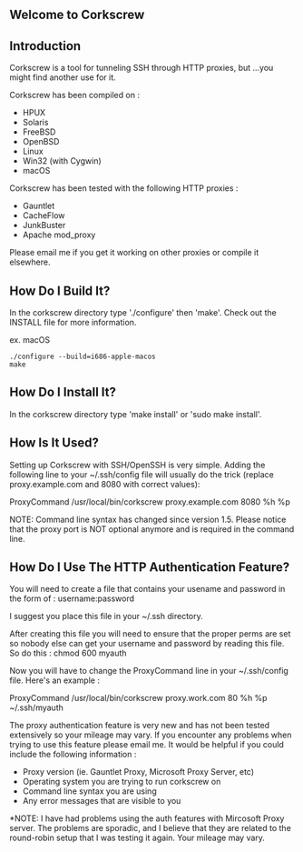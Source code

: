 Welcome to Corkscrew
--------------------

Introduction
------------
Corkscrew is a tool for tunneling SSH through HTTP proxies, but
...you might find another use for it.

Corkscrew has been compiled on :
 * HPUX 
 * Solaris
 * FreeBSD
 * OpenBSD
 * Linux
 * Win32 (with Cygwin)
 * macOS

Corkscrew has been tested with the following HTTP proxies :
 * Gauntlet
 * CacheFlow
 * JunkBuster
 * Apache mod_proxy

Please email me if you get it working on other proxies or compile
it elsewhere.


How Do I Build It?
------------------
In the corkscrew directory type './configure' then 'make'.  Check
out the INSTALL file for more information.

ex. macOS
```
./configure --build=i686-apple-macos
make
```

How Do I Install It?
--------------------
In the corkscrew directory type 'make install' or 'sudo make install'.


How Is It Used?
---------------
Setting up Corkscrew with SSH/OpenSSH is very simple.  Adding
the following line to your ~/.ssh/config file will usually do
the trick (replace proxy.example.com and 8080 with correct values):

ProxyCommand /usr/local/bin/corkscrew proxy.example.com 8080 %h %p

NOTE: Command line syntax has changed since version 1.5.  Please
notice that the proxy port is NOT optional anymore and is required
in the command line.


How Do I Use The HTTP Authentication Feature?
---------------------------------------------
You will need to create a file that contains your usename and password
in the form of :
username:password

I suggest you place this file in your ~/.ssh directory.

After creating this file you will need to ensure that the proper perms
are set so nobody else can get your username and password by reading
this file.  So do this :
chmod 600 myauth

Now you will have to change the ProxyCommand line in your ~/.ssh/config
file.  Here's an example :

ProxyCommand /usr/local/bin/corkscrew proxy.work.com 80 %h %p ~/.ssh/myauth

The proxy authentication feature is very new and has not been tested
extensively so your mileage may vary.  If you encounter any problems
when trying to use this feature please email me.  It would be helpful
if you could include the following information :
- Proxy version (ie. Gauntlet Proxy, Microsoft Proxy Server, etc)
- Operating system you are trying to run corkscrew on
- Command line syntax you are using
- Any error messages that are visible to you

*NOTE: I have had problems using the auth features with Mircosoft Proxy
 server.  The problems are sporadic, and I believe that they are related
 to the round-robin setup that I was testing it again.  Your mileage may
 vary.
 
